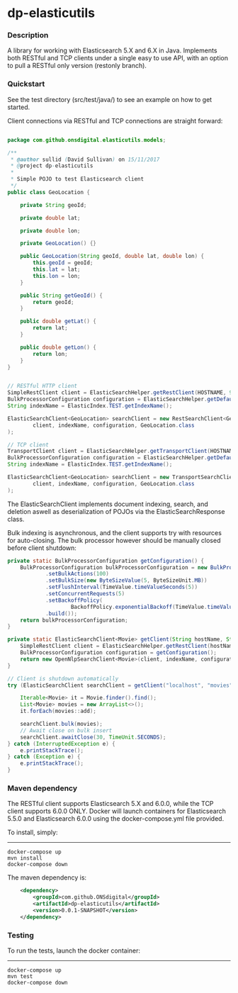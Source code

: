 dp-elasticutils
================

### Description

A library for working with Elasticsearch 5.X and 6.X in Java. Implements both RESTful and TCP clients under a single easy to use API, with an option to pull a RESTful only version (restonly branch).

### Quickstart

See the test directory (src/test/java/) to see an example on how to get started.

Client connections via RESTful and TCP connections are straight forward:

```java

package com.github.onsdigital.elasticutils.models;

/**
 * @author sullid (David Sullivan) on 15/11/2017
 * @project dp-elasticutils
 *
 * Simple POJO to test Elasticsearch client
 */
public class GeoLocation {

    private String geoId;

    private double lat;

    private double lon;

    private GeoLocation() {}

    public GeoLocation(String geoId, double lat, double lon) {
        this.geoId = geoId;
        this.lat = lat;
        this.lon = lon;
    }

    public String getGeoId() {
        return geoId;
    }

    public double getLat() {
        return lat;
    }

    public double getLon() {
        return lon;
    }
}


// RESTful HTTP client
SimpleRestClient client = ElasticSearchHelper.getRestClient(HOSTNAME, 9200);
BulkProcessorConfiguration configuration = ElasticSearchHelper.getDefaultBulkProcessorConfiguration();
String indexName = ElasticIndex.TEST.getIndexName();

ElasticSearchClient<GeoLocation> searchClient = new RestSearchClient<GeoLocation>(
        client, indexName, configuration, GeoLocation.class
);

// TCP client
TransportClient client = ElasticSearchHelper.getTransportClient(HOSTNAME, port.getPort(), settings);
BulkProcessorConfiguration configuration = ElasticSearchHelper.getDefaultBulkProcessorConfiguration();
String indexName = ElasticIndex.TEST.getIndexName();

ElasticSearchClient<GeoLocation> searchClient = new TransportSearchClient<GeoLocation>(
        client, indexName, configuration, GeoLocation.class
);
```

The ElasticSearchClient implements document indexing, search, and deletion aswell as deserialization of POJOs via the ElasticSearchResponse class.

Bulk indexing is asynchronous, and the client supports try with resources for auto-closing. The bulk processor however should be manually closed before client shutdown:

```java
private static BulkProcessorConfiguration getConfiguration() {
    BulkProcessorConfiguration bulkProcessorConfiguration = new BulkProcessorConfiguration(BulkProcessingOptions.builder()
            .setBulkActions(100)
            .setBulkSize(new ByteSizeValue(5, ByteSizeUnit.MB))
            .setFlushInterval(TimeValue.timeValueSeconds(5))
            .setConcurrentRequests(5)
            .setBackoffPolicy(
                    BackoffPolicy.exponentialBackoff(TimeValue.timeValueMillis(100), 3))
            .build());
    return bulkProcessorConfiguration;
}

private static ElasticSearchClient<Movie> getClient(String hostName, String indexName) {
    SimpleRestClient client = ElasticSearchHelper.getRestClient(hostName, 9200);
    BulkProcessorConfiguration configuration = getConfiguration();
    return new OpenNlpSearchClient<Movie>(client, indexName, configuration, Movie.class);
}

// Client is shutdown automatically
try (ElasticSearchClient searchClient = getClient("localhost", "movies")) {

    Iterable<Movie> it = Movie.finder().find();
    List<Movie> movies = new ArrayList<>();
    it.forEach(movies::add);

    searchClient.bulk(movies);
    // Await close on bulk insert
    searchClient.awaitClose(30, TimeUnit.SECONDS);
} catch (InterruptedException e) {
    e.printStackTrace();
} catch (Exception e) {
    e.printStackTrace();
}
```

### Maven dependency

The RESTful client supports Elasticsearch 5.X and 6.0.0, while the TCP client supports 6.0.0 ONLY. Docker will launch containers for Elasticsearch 5.5.0 and Elasticsearch 6.0.0 using the docker-compose.yml file provided.

To install, simply:

------
	docker-compose up
	mvn install
	docker-compose down

The maven dependency is:

```xml
    <dependency>
        <groupId>com.github.ONSdigital</groupId>
        <artifactId>dp-elasticutils</artifactId>
        <version>0.0.1-SNAPSHOT</version>
    </dependency>
```

### Testing

To run the tests, launch the docker container:

------
	docker-compose up
	mvn test
	docker-compose down